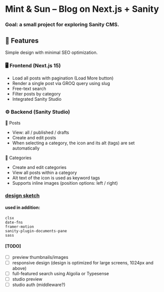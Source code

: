# Mint & Sun – Blog on Next.js + Sanity

### Goal: a small project for exploring Sanity CMS.

## 🚀 Features

Simple design with minimal SEO optimization.

### 🖥️ Frontend (Next.js 15)

- Load all posts with pagination (Load More button)
- Render a single post via GROQ query using slug
- Free-text search
- Filter posts by category
- Integrated Sanity Studio

### ⚙️ Backend (Sanity Studio)

📌 Posts

- View: all / published / drafts
- Create and edit posts
- When selecting a category, the icon and its alt (tags) are set automatically

📂 Categories

- Create and edit categories
- View all posts within a category
- Alt text of the icon is used as keyword tags
- Supports inline images (position options: left / right)

### [design sketch](https://excalidraw.com/#json=RSmZXVfYtyhUMBPwriHsZ,AFBSdJr8jcngmlqm3sOzSg)

#### used in addition:

```
clsx
date-fns
framer-motion
sanity-plugin-documents-pane
sass
```

#### [TODO]

- [ ] preview thumbnails/images
- [ ] responsive design (design is optimized for large screens, 1024px and above)
- [ ] full-featured search using Algolia or Typesense
- [ ] studio preview
- [ ] studio auth (middleware?)

